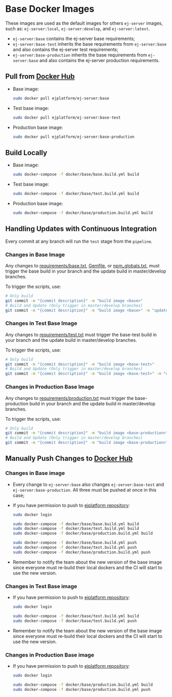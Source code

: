 # Base Docker Images

These images are used as the default images for others `ej-server` images, such as: `ej-server:local`, `ej-server:develop`, and `ej-server:latest`.

* `ej-server:base` contains the ej-server base requirements;
* `ej-server:base-test` inherits the base requirements from `ej-server:base` and also contains the ej-server test requirements;
* `ej-server:base-production` inherits the base requirements from `ej-server:base` and also contains the ej-server production requirements.

## Pull from [Docker Hub](https://hub.docker.com/r/ejplatform/ej-server/)

* Base image:

    ```bash
    sudo docker pull ejplatform/ej-server:base
    ```
* Test base image:

    ```bash
    sudo docker pull ejplatform/ej-server:base-test
    ```
* Production base image:

    ```bash
    sudo docker pull ejplatform/ej-server:base-production
    ```

## Build Locally

* Base image:

    ```bash
    sudo docker-compose -f docker/base/base.build.yml build
    ```
* Test base image:

    ```bash
    sudo docker-compose -f docker/base/test.build.yml build
    ```
* Production base image:

    ```bash
    sudo docker-compose -f docker/base/production.build.yml build
    ```

## Handling Updates with Continuous Integration

Every commit at any branch will run the `test` stage from the `pipeline`.

### Changes in Base Image

Any changes to [requirements/base.txt](https://github.com/ejplatform/ej-server/blob/master/requirements/base.txt), [Gemfile](https://github.com/ejplatform/ej-server/blob/master/Gemfile), or [npm_globals.txt](https://github.com/ejplatform/ej-server/blob/master/npm_globals.txt), must trigger the base build in your branch and the update build in master/develop branches.

To trigger the scripts, use:

```bash
# Only build
git commit -m "{commit description}" -m "build image <base>"
# Build and Update (Only trigger in master/develop branches)
git commit -m "{commit description}" -m "build image <base>" -m "update image <base>"
```

### Changes in Test Base Image

Any changes to [requirements/test.txt](https://github.com/ejplatform/ej-server/blob/master/requirements/test.txt) must trigger the base-test build in your branch and the update build in master/develop branches.

To trigger the scripts, use:

```bash
# Only build
git commit -m "{commit description}" -m "build image <base-test>"
# Build and Update (Only trigger in master/develop branches)
git commit -m "{commit description}" -m "build image <base-test>" -m "update image <base-test>"
```

### Changes in Production Base Image

Any changes to [requirements/production.txt](https://github.com/ejplatform/ej-server/blob/master/requirements/production.txt) must trigger the base-production build in your branch and the update build in master/develop branches.

To trigger the scripts, use:

```bash
# Only build
git commit -m "{commit description}" -m "build image <base-production>"
# Build and Update (Only trigger in master/develop branches)
git commit -m "{commit description}" -m "build image <base-production>" -m "update image <base-test>"
```

## Manually Push Changes to [Docker Hub](https://hub.docker.com/r/ejplatform/ej-server/)

### Changes in Base image

* Every change to `ej-server:base` also changes `ej-server:base-test` and `ej-server:base-production`. All three must be pushed at once in this case;
* If you have permission to push to [ejplatform repository](https://hub.docker.com/r/ejplatform):

    ```bash
    sudo docker login

    sudo docker-compose -f docker/base/base.build.yml build
    sudo docker-compose -f docker/base/test.build.yml build
    sudo docker-compose -f docker/base/production.build.yml build

    sudo docker-compose -f docker/base/base.build.yml push
    sudo docker-compose -f docker/base/test.build.yml push
    sudo docker-compose -f docker/base/production.build.yml push
    ```
* Remember to notify the team about the new version of the base image since everyone must re-build their local dockers and the CI will start to use the new version.

### Changes in Test Base image

* If you have permission to push to [ejplatform repository](https://hub.docker.com/r/ejplatform):

    ```bash
    sudo docker login

    sudo docker-compose -f docker/base/test.build.yml build
    sudo docker-compose -f docker/base/test.build.yml push
    ```
* Remember to notify the team about the new version of the base image since everyone must re-build their local dockers and the CI will start to use the new version.

### Changes in Production Base image

* If you have permission to push to [ejplatform repository](https://hub.docker.com/r/ejplatform):

    ```bash
    sudo docker login

    sudo docker-compose -f docker/base/production.build.yml build
    sudo docker-compose -f docker/base/production.build.yml push
    ```
